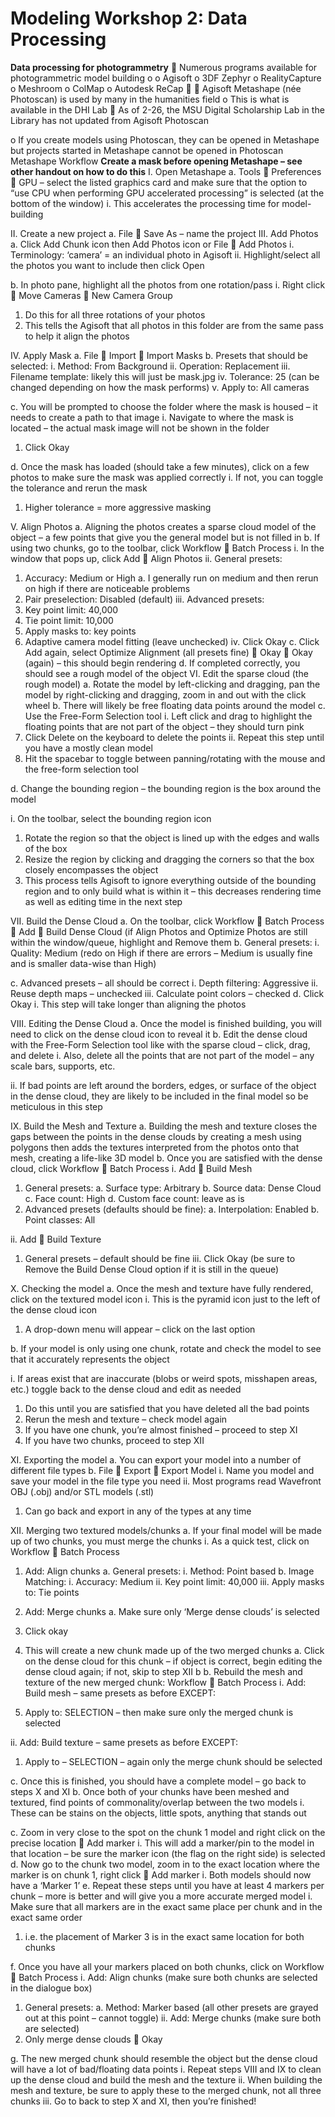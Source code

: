 # Modeling Workshop 2: Data Processing

**Data processing for photogrammetry**
 Numerous programs available for photogrammetric model building
o
o Agisoft
o 3DF Zephyr
o RealityCapture
o Meshroom
o ColMap
o Autodesk ReCap

 Agisoft Metashape (née Photoscan) is used by many in the humanities
field
o This is what is available in the DHI Lab
 As of 2-26, the MSU Digital Scholarship Lab in the Library
has not updated from Agisoft Photoscan

o If you create models using Photoscan, they can be opened in
Metashape but projects started in Metashape cannot be opened in
Photoscan
Metashape Workflow
**Create a mask before opening Metashape – see other handout on how to do
this**
I. Open Metashape
a. Tools  Preferences  GPU – select the listed graphics card and
make sure that the option to “use CPU when performing GPU
accelerated processing” is selected (at the bottom of the window)
i. This accelerates the processing time for model-building

II. Create a new project
a. File  Save As – name the project
III. Add Photos
a. Click Add Chunk icon then Add Photos icon or File  Add
Photos
i. Terminology: ‘camera’ = an individual photo in Agisoft
ii. Highlight/select all the photos you want to include then click
Open

b. In photo pane, highlight all the photos from one rotation/pass
i. Right click  Move Cameras  New Camera Group
1. Do this for all three rotations of your photos
2. This tells the Agisoft that all photos in this folder are
from the same pass to help it align the photos

IV. Apply Mask
a. File  Import  Import Masks
b. Presets that should be selected:
i. Method: From
Background
ii. Operation: Replacement
iii. Filename
template: likely this will
just be mask.jpg
iv. Tolerance: 25
(can be changed
depending on how the
mask performs)
v. Apply to: All
cameras

c. You will be prompted to choose
the folder where the mask is housed – it needs to create a path to
that image
i. Navigate to where the mask is located – the actual mask
image will not be shown in the folder
1. Click Okay

d. Once the mask has loaded (should take a few minutes), click on a
few photos to make sure the mask was applied correctly
i. If not, you can toggle the tolerance and rerun the mask
1. Higher tolerance = more aggressive masking

V. Align Photos
a. Aligning the photos creates a sparse cloud model of the object – a
few points that give you the general model but is not filled in
b. If using two chunks, go to the toolbar, click Workflow  Batch
Process
i. In the window that pops up, click Add  Align Photos
ii. General presets:
1. Accuracy: Medium or High
a. I generally run on medium and then rerun on
high if there are noticeable problems
2. Pair preselection: Disabled (default)
iii. Advanced presets:
1. Key point limit: 40,000
2. Tie point limit: 10,000
3. Apply masks to: key points
4. Adaptive camera model fitting (leave unchecked)
iv. Click Okay
c. Click Add again, select Optimize Alignment (all presets fine) 
Okay  Okay (again) – this should begin rendering
d. If completed correctly, you should see a rough model of the object
VI. Edit the sparse cloud (the rough model)
a. Rotate the model by left-clicking and dragging, pan the model by
right-clicking and dragging, zoom in and out with the click wheel
b. There will likely be free floating data points around the model
c. Use the Free-Form Selection tool
i. Left click and drag to highlight the floating points that are not
part of the object
– they should
turn pink
1. Click
Delete on
the
keyboard
to delete the points
ii. Repeat this step until you have a mostly clean model
1. Hit the spacebar to toggle between panning/rotating
with the mouse and the free-form selection tool

d. Change the bounding region – the bounding region is the box
around the model

i. On the toolbar, select the bounding region icon
1. Rotate the region so that the object is lined up with
the edges and walls
of the box
2. Resize the region
by clicking and
dragging the
corners so that the
box closely
encompasses the object
3. This process tells Agisoft to ignore everything outside
of the bounding region and to only build what is within
it – this decreases rendering time as well as editing
time in the next step

VII. Build the Dense Cloud
a. On the toolbar, click Workflow  Batch Process  Add  Build
Dense Cloud (if Align Photos and Optimize Photos are still within
the window/queue, highlight and Remove them
b. General presets:
i. Quality: Medium (redo on High if there are errors –
Medium is usually fine and is smaller data-wise than High)

c. Advanced presets – all should be correct
i. Depth filtering: Aggressive
ii. Reuse depth maps – unchecked
iii. Calculate point colors – checked
d. Click Okay
i. This step will take longer than aligning the photos

VIII. Editing the Dense Cloud
a. Once the model is finished building, you will need to click on the
dense cloud icon to reveal it
b. Edit the dense cloud with the Free-Form Selection tool like with
the sparse cloud – click, drag, and delete
i. Also, delete all the points that are not part of the model – any
scale bars, supports, etc.

ii. If bad points are left around the borders, edges, or surface of
the object in the dense cloud, they are likely to be included in
the final model so be meticulous in this step

IX. Build the Mesh and Texture
a. Building the mesh and texture closes the gaps between the points
in the dense clouds by creating a mesh using polygons then adds
the textures interpreted from the photos onto that mesh, creating a
life-like 3D model
b. Once you are satisfied with the dense cloud, click Workflow 
Batch Process
i. Add  Build Mesh
1. General presets:
a. Surface type: Arbitrary
b. Source data: Dense Cloud
c. Face count: High
d. Custom face count: leave as is
2. Advanced presets (defaults should be fine):
a. Interpolation: Enabled
b. Point classes: All

ii. Add  Build Texture
1. General presets – default should be fine
iii. Click Okay (be sure to Remove the Build Dense
Cloud option if it is still in the queue)

X. Checking the model
a. Once the mesh and texture have fully rendered, click on the
textured model icon
i. This is the pyramid icon just to the left of the dense cloud
icon
1. A drop-down menu will appear – click on the last
option

b. If your model is only using one chunk, rotate and check the model
to see that it accurately represents the object

i. If areas exist that are inaccurate (blobs or weird spots,
misshapen areas, etc.) toggle back to the dense cloud and
edit as needed
1. Do this until you are satisfied that you have deleted all
the bad points
2. Rerun the mesh and texture – check model again
3. If you have one chunk, you’re almost finished –
proceed to step XI
4. If you have two chunks, proceed to step XII

XI. Exporting the model
a. You can export your model into a number of different file types
b. File  Export  Export Model
i. Name you model and save your model in the file type you
need
ii. Most programs read Wavefront OBJ (.obj) and/or STL
models (.stl)
1. Can go back and export in any of the types at any
time

XII. Merging two textured models/chunks
a. If your final model will be made up of two chunks, you must merge
the chunks
i. As a quick test, click on Workflow  Batch Process
1. Add: Align chunks
a. General presets:
i. Method: Point based
b. Image Matching:
i. Accuracy: Medium
ii. Key point limit: 40,000
iii. Apply masks to: Tie points

2. Add: Merge chunks
a. Make sure only ‘Merge dense clouds’ is
selected
3. Click okay
4. This will create a new chunk made up of the two
merged chunks
a. Click on the dense cloud for this chunk – if
object is correct, begin editing the dense cloud
again; if not, skip to step XII b
b. Rebuild the mesh and texture of the new
merged chunk: Workflow  Batch Process
i. Add: Build mesh – same presets as
before EXCEPT:
1. Apply to: SELECTION – then
make sure only the merged
chunk is selected

ii. Add: Build texture – same presets as
before EXCEPT:
1. Apply to – SELECTION – again
only the merge chunk should be
selected

c. Once this is finished, you should have a
complete model – go back to steps X and XI
b. Once both of your chunks have been meshed and textured, find
points of commonality/overlap between the two models
i. These can be stains on the objects, little spots, anything that
stands out

c. Zoom in very close to the spot on the chunk 1 model and right click
on the precise location  Add marker
i. This will add a marker/pin to the model in that location – be
sure the marker icon (the flag on the right side) is selected
d. Now go to the chunk two model, zoom in to the exact location
where the marker is on chunk 1, right click  Add marker
i. Both models should now have a ‘Marker 1’
e. Repeat these steps until you have at least 4 markers per chunk –
more is better and will give you a more accurate merged model
i. Make sure that all markers are in the exact same place per
chunk and in the exact same order
1. i.e. the placement of Marker 3 is in the exact same
location for both chunks

f. Once you have all your markers placed on both chunks, click on
Workflow  Batch Process
i. Add: Align chunks (make sure both chunks are selected in
the dialogue box)
1. General presets:
a. Method: Marker based (all other presets are
grayed out at this point – cannot toggle)
ii. Add: Merge chunks (make sure both are selected)
1. Only merge dense clouds  Okay

g. The new merged chunk should resemble the object but the dense
cloud will have a lot of bad/floating data points
i. Repeat steps VIII and IX to clean up the dense cloud and
build the mesh and the texture
ii. When building the mesh and texture, be sure to apply these
to the merged chunk, not all three chunks
iii. Go to back to step X and XI, then you’re finished!
